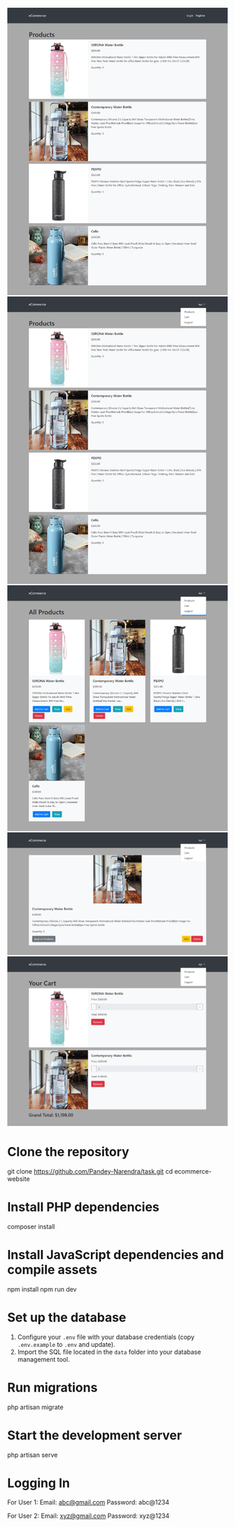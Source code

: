 
![Home page before login](data\ecommerce-1.png)
![Home page after login](data\ecommerce-2.png)
![Product Page](data\ecommerce-3.png)
![Product Individual Page](data\ecommerce-4.png)
![Cart Page](data\ecommerce-5.png)

# Clone the repository
git clone https://github.com/Pandey-Narendra/task.git
cd ecommerce-website

# Install PHP dependencies
composer install

# Install JavaScript dependencies and compile assets
npm install
npm run dev

# Set up the database
1. Configure your `.env` file with your database credentials (copy `.env.example` to `.env` and update).
2. Import the SQL file located in the `data` folder into your database management tool.

# Run migrations
php artisan migrate

# Start the development server
php artisan serve

# Logging In
For User 1:
Email: abc@gmail.com
Password: abc@1234

For User 2:
Email: xyz@gmail.com
Password: xyz@1234
